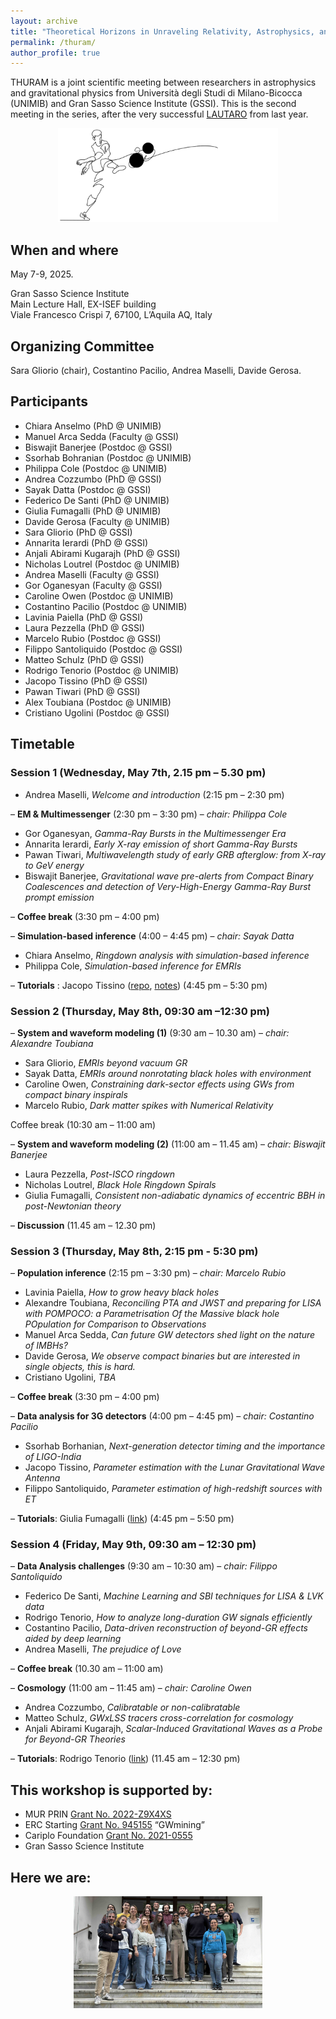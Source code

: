 ```yaml
---
layout: archive
title: "Theoretical Horizons in Unraveling Relativity, Astrophysics, and Mergers (THURAM)"
permalink: /thuram/
author_profile: true
---
```


THURAM is a joint scientific meeting between researchers in astrophysics and gravitational physics from Università degli Studi di Milano-Bicocca (UNIMIB) and Gran Sasso Science Institute (GSSI). This is the second meeting in the series, after the very successful [LAUTARO](/lautaro/) from last year.

<p style="text-align: center;">
  <img src="/images/lautarothuram_banner.jpg" alt="Lautaro workshop" style="max-width: 70%; height: auto;" />
</p>

## When and where

May 7-9, 2025. 

Gran Sasso Science Institute  
Main Lecture Hall, EX-ISEF building  
Viale Francesco Crispi 7, 67100, L’Aquila AQ, Italy

## Organizing Committee

Sara Gliorio (chair), Costantino Pacilio, Andrea Maselli, Davide Gerosa.

## Participants

- Chiara Anselmo (PhD @ UNIMIB)  
- Manuel Arca Sedda (Faculty @ GSSI)  
- Biswajit Banerjee (Postdoc @ GSSI)  
- Ssorhab Bohranian (Postdoc @ UNIMIB)  
- Philippa Cole (Postdoc @ UNIMIB)  
- Andrea Cozzumbo (PhD @ GSSI)  
- Sayak Datta (Postdoc @ GSSI)  
- Federico De Santi (PhD @ UNIMIB)  
- Giulia Fumagalli (PhD @ UNIMIB)  
- Davide Gerosa (Faculty @ UNIMIB)  
- Sara Gliorio (PhD @ GSSI)  
- Annarita Ierardi (PhD @ GSSI)  
- Anjali Abirami Kugarajh (PhD @ GSSI)  
- Nicholas Loutrel (Postdoc @ UNIMIB)  
- Andrea Maselli (Faculty @ GSSI)
- Gor Oganesyan (Faculty @ GSSI)  
- Caroline Owen (Postdoc @ UNIMIB)  
- Costantino Pacilio (Postdoc @ UNIMIB)  
- Lavinia Paiella (PhD @ GSSI)  
- Laura Pezzella (PhD @ GSSI)  
- Marcelo Rubio (Postdoc @ GSSI)  
- Filippo Santoliquido (Postdoc @ GSSI)  
- Matteo Schulz (PhD @ GSSI)  
- Rodrigo Tenorio (Postdoc @ UNIMIB)  
- Jacopo Tissino (PhD @ GSSI)  
- Pawan Tiwari (PhD @ GSSI)  
- Alex Toubiana (Postdoc @ UNIMIB)  
- Cristiano Ugolini (Postdoc @ GSSI)

## Timetable

### Session 1 (Wednesday, May 7th, 2.15 pm – 5.30 pm)

- Andrea Maselli, *Welcome and introduction* (2:15 pm – 2:30 pm)

– **EM & Multimessenger** (2:30 pm – 3:30 pm) – *chair: Philippa Cole*

- Gor Oganesyan, *Gamma-Ray Bursts in the Multimessenger Era*  
- Annarita Ierardi, *Early X-ray emission of short Gamma-Ray Bursts*  
- Pawan Tiwari, *Multiwavelength study of early GRB afterglow: from X-ray to GeV energy*  
- Biswajit Banerjee, *Gravitational wave pre-alerts from Compact Binary Coalescences and detection of Very-High-Energy Gamma-Ray Burst prompt emission*

– **Coffee break** (3:30 pm – 4:00 pm)

– **Simulation-based inference** (4:00 – 4:45 pm) – *chair: Sayak Datta*

- Chiara Anselmo, *Ringdown analysis with simulation-based inference*  
- Philippa Cole, *Simulation-based inference for EMRIs*

– **Tutorials** : Jacopo Tissino ([repo](https://github.com/fellowship-of-clean-code/nested-sampling), [notes](https://htmlpreview.github.io/?https://github.com/fellowship-of-clean-code/nested-sampling/blob/main/nested-sampling-tutorial-PRIN.html)) (4:45 pm – 5:30 pm)

### Session 2 (Thursday, May 8th, 09:30 am –12:30 pm)

– **System and waveform modeling (1)** (9:30 am – 10.30 am) – *chair: Alexandre Toubiana*

- Sara Gliorio, *EMRIs beyond vacuum GR*  
- Sayak Datta, *EMRIs around nonrotating black holes with environment*  
- Caroline Owen, *Constraining dark-sector effects using GWs from compact binary inspirals*  
- Marcelo Rubio, *Dark matter spikes with Numerical Relativity*

Coffee break (10:30 am – 11:00 am)

– **System and waveform modeling (2)** (11:00 am – 11.45 am) – *chair: Biswajit Banerjee*

- Laura Pezzella, *Post-ISCO ringdown*  
- Nicholas Loutrel, *Black Hole Ringdown Spirals*  
- Giulia Fumagalli, *Consistent non-adiabatic dynamics of eccentric BBH in post-Newtonian theory*

– **Discussion** (11.45 am – 12.30 pm)

### Session 3 (Thursday, May 8th, 2:15 pm - 5:30 pm)

– **Population inference** (2:15 pm – 3:30 pm) – *chair: Marcelo Rubio*

- Lavinia Paiella, *How to grow heavy black holes*  
- Alexandre Toubiana, *Reconciling PTA and JWST and preparing for LISA with POMPOCO: a Parametrisation Of the Massive black hole POpulation for Comparison to Observations*  
- Manuel Arca Sedda, *Can future GW detectors shed light on the nature of IMBHs?*  
- Davide Gerosa, *We observe compact binaries but are interested in single objects, this is hard.*  
- Cristiano Ugolini, *TBA*

– **Coffee break** (3:30 pm – 4:00 pm)

– **Data analysis for 3G detectors** (4:00 pm – 4:45 pm) – *chair: Costantino Pacilio*

- Ssorhab Borhanian, *Next-generation detector timing and the importance of LIGO-India*  
- Jacopo Tissino, *Parameter estimation with the Lunar Gravitational Wave Antenna*  
- Filippo Santoliquido, *Parameter estimation of high-redshift sources with ET*

– **Tutorials**: Giulia Fumagalli ([link](https://colab.research.google.com/drive/1Qyg_nfudCab54VRDLzR6Ym4yQa9uciLQ?usp=sharing)) (4:45 pm – 5:50 pm)

### Session 4 (Friday, May 9th, 09:30 am – 12:30 pm)

– **Data Analysis challenges** (9:30 am – 10:30 am) – *chair: Filippo Santoliquido*

- Federico De Santi, *Machine Learning and SBI techniques for LISA & LVK data*  
- Rodrigo Tenorio, *How to analyze long-duration GW signals efficiently*  
- Costantino Pacilio, *Data-driven reconstruction of beyond-GR effects aided by deep learning*  
- Andrea Maselli, *The prejudice of Love*

– **Coffee break** (10.30 am – 11:00 am)

– **Cosmology** (11:00 am – 11:45 am) – *chair: Caroline Owen*

- Andrea Cozzumbo, *Calibratable or non-calibratable*  
- Matteo Schulz, *GWxLSS tracers cross-correlation for cosmology*  
- Anjali Abirami Kugarajh, *Scalar-Induced Gravitational Waves as a Probe for Beyond-GR Theories*

– **Tutorials**: Rodrigo Tenorio ([link](https://github.com/Rodrigo-Tenorio/2025_THURAM_JAX_tutorial)) (11.45 am – 12:30 pm)

## **This workshop is supported by:**

- MUR PRIN [Grant No. 2022-Z9X4XS](https://prin.mur.gov.it/)  
- ERC Starting [Grant No. 945155](https://cordis.europa.eu/project/id/945155) “GWmining”  
- Cariplo Foundation [Grant No. 2021-0555](https://www.fondazionecariplo.it/en/)  
- Gran Sasso Science Institute  

## Here we are:

<p style="text-align: center;">
  <img src="/images/thuram_workshop.jpg" alt="Thuram workshop" style="max-width: 60%; height: auto;" />
</p>
